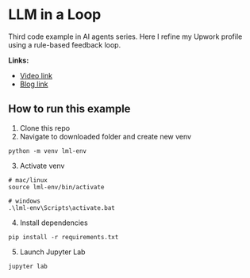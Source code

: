 #  LLM in a Loop
Third code example in AI agents series. Here I refine my Upwork profile using a rule-based feedback loop.

**Links:**
- [Video link](https://youtu.be/6VcXukJuGA0)
- [Blog link](https://shawhin.medium.com/llm-in-a-loop-improving-outputs-with-evals-5620e00f7258)

## How to run this example

1. Clone this repo
2. Navigate to downloaded folder and create new venv
```
python -m venv lml-env
```
3. Activate venv
```
# mac/linux
source lml-env/bin/activate

# windows
.\lml-env\Scripts\activate.bat
```
4. Install dependencies
```
pip install -r requirements.txt
```
5. Launch Jupyter Lab
```
jupyter lab
```
